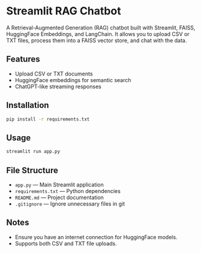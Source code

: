 # Streamlit RAG Chatbot

A Retrieval-Augmented Generation (RAG) chatbot built with Streamlit, FAISS, HuggingFace Embeddings, and LangChain.
It allows you to upload CSV or TXT files, process them into a FAISS vector store, and chat with the data.

## Features
- Upload CSV or TXT documents
- HuggingFace embeddings for semantic search
- ChatGPT-like streaming responses

## Installation
```bash
pip install -r requirements.txt
```

## Usage
```bash
streamlit run app.py
```

## File Structure
- `app.py` — Main Streamlit application
- `requirements.txt` — Python dependencies
- `README.md` — Project documentation
- `.gitignore` — Ignore unnecessary files in git

## Notes
- Ensure you have an internet connection for HuggingFace models.
- Supports both CSV and TXT file uploads.
